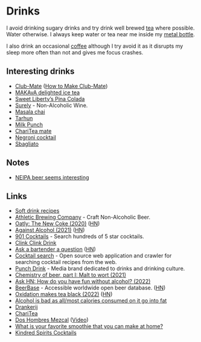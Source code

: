 # Drinks

I avoid drinking sugary drinks and try drink well brewed [tea](tea.md) where possible. Water otherwise. I always keep water or tea near me inside my [metal bottle](https://corkcicle.com/products/classic-canteen).

I also drink an occasional [coffee](coffee.md) although I try avoid it as it disrupts my sleep more often than not and gives me focus crashes.

## Interesting drinks

- [Club-Mate](https://www.club-mate.de/en/) ([How to Make Club-Mate](https://www.youtube.com/watch?v=ozVhUmkQIW4))
- [MAKAvA delighted ice tea](https://www.makava.at/)
- [Sweet Liberty’s Pina Colada](https://www.washingtonpost.com/recipes/sweet-libertys-pina-colada/15979/)
- [Surely](https://www.hisurely.com/) - Non-Alcoholic Wine.
- [Masala chai](https://en.wikipedia.org/wiki/Masala_chai)
- [Tarhun](<https://en.wikipedia.org/wiki/Tarkhuna_(drink)>)
- [Milk Punch](https://punchdrink.com/articles/clarified-milk-punch-cocktail-recipe-has-lost-its-mind/)
- [ChariTea mate](https://charitea.com/en/product/charitea-mate/)
- [Negroni cocktail](https://www.giallozafferano.com/recipes/negroni-cocktail.html)
- [Sbagliato](https://www.bonappetit.com/recipe/sbagliato)

## Notes

- [NEIPA beer seems interesting](https://www.uiltjebrewing.com/en/beers/neipa/)

## Links

- [Soft drink recipes](https://github.com/blinry/soft-drink-recipes)
- [Athletic Brewing Company](https://athleticbrewing.com/) - Craft Non-Alcoholic Beer.
- [Oatly: The New Coke (2020)](https://every.to/almanack/oatly-the-new-coke-821556) ([HN](https://news.ycombinator.com/item?id=26705429))
- [Against Alcohol (2021)](https://fergus-mccullough.com/index.php/2021/04/09/against-alcohol/) ([HN](https://news.ycombinator.com/item?id=26763508))
- [901 Cocktails](https://901.benstanfield.io/) - Search hundreds of 5 star cocktails.
- [Clink Clink Drink](https://clinkclinkdrink.com/)
- [Ask a bartender a question](https://www.datasecretslox.com/index.php/topic,4086.msg135692.html) ([HN](https://news.ycombinator.com/item?id=27979864))
- [Cocktail search](https://github.com/snoack/cocktail-search) - Open source web application and crawler for searching cocktail recipes from the web.
- [Punch Drink](https://punchdrink.com/) - Media brand dedicated to drinks and drinking culture.
- [Chemistry of beer, part I: Malt to wort (2021)](https://www.youtube.com/watch?v=q8LJb9XBU2U)
- [Ask HN: How do you have fun without alcohol? (2022)](https://news.ycombinator.com/item?id=29824395)
- [BeerBase](https://beerba.se/) - Accessible worldwide open beer database. ([HN](https://news.ycombinator.com/item?id=30231835))
- [Oxidation makes tea black (2022)](https://www.sophiescuppatea.com/blogs/news/oxidation-makes-tea-black) ([HN](https://news.ycombinator.com/item?id=30686854))
- [Alcohol is bad as all/most calories consumed on it go into fat](https://www.reddit.com/r/nutrition/comments/u44kl5/why_are_we_getting_beer_belly/)
- [Drankerij](https://drankerij.nl/)
- [ChariTea](https://charitea.com/en/)
- [Dos Hombres Mezcal](https://www.doshombres.com/#) ([Video](https://www.youtube.com/watch?v=V-mGiBfoaok))
- [What is your favorite smoothie that you can make at home?](https://www.reddit.com/r/AskWomen/comments/xye0e4/what_is_your_favorite_smoothie_that_you_can_make/)
- [Kindred Spirits Cocktails](https://www.instagram.com/kindred.spirits.cocktails/)
